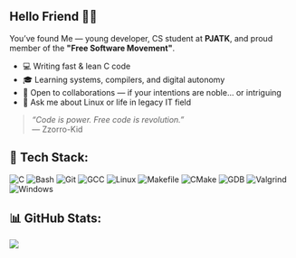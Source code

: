 ## Hello Friend 🕵️‍♂️

You’ve found Me — young developer, CS student at **PJATK**, and proud member of the **"Free Software Movement"**.

- 💻 Writing fast & lean C code
- 🎓 Learning systems, compilers, and digital autonomy<br/>
- 🤝 Open to collaborations — if your intentions are noble... or intriguing<br/>
- 🧠 Ask me about Linux or life in legacy IT field<br/>

> _“Code is power. Free code is revolution.”_  
> — Zzorro-Kid 
> 
## 🧰 Tech Stack:
![C](https://img.shields.io/badge/C-blue?logo=c&logoColor=white) ![Bash](https://img.shields.io/badge/Bash%20Script-121011?logo=gnu-bash&logoColor=white) ![Git](https://img.shields.io/badge/Git-F05032?logo=git&logoColor=white) ![GCC](https://img.shields.io/badge/GCC-00599C?logo=gnu&logoColor=white) ![Linux](https://img.shields.io/badge/Linux-FCC624?logo=linux&logoColor=black) ![Makefile](https://img.shields.io/badge/Makefile-000000?logo=gnu&logoColor=white) ![CMake](https://img.shields.io/badge/CMake-064F8C?logo=cmake&logoColor=white) ![GDB](https://img.shields.io/badge/GDB-000000?logo=gnu&logoColor=white) ![Valgrind](https://img.shields.io/badge/Valgrind-652F6C?logo=valgrind&logoColor=white) ![Windows](https://img.shields.io/badge/Windows-0078D6?logo=windows&logoColor=white)

## 📊 GitHub Stats:
![](https://github-readme-stats.vercel.app/api/top-langs/?username=Zzorro-Kid&theme=dark&hide_border=false&include_all_commits=true&count_private=true&layout=compact)




